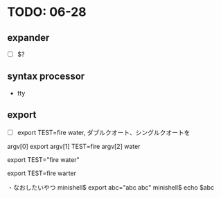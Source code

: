 # TODO: 06-28

## expander
- [ ] $?

## syntax processor
- tty

## export
- [ ] export TEST=fire water, ダブルクオート、シングルクオートを

argv[0] export
argv[1] TEST=fire
argv[2] water



export TEST="fire water"

export     TEST=fire warter



・なおしたいやつ
minishell$ export abc="abc abc"
minishell$ echo $abc
